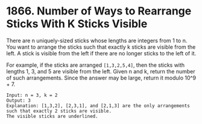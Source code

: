 # 1866. Number of Ways to Rearrange Sticks With K Sticks Visible

There are n uniquely-sized sticks whose lengths are integers from 1 to n. You want to arrange the sticks such that exactly k sticks are visible from the left. 
A stick is visible from the left if there are no longer sticks to the left of it.

For example, if the sticks are arranged `[1,3,2,5,4]`, then the sticks with lengths 1, 3, and 5 are visible from the left.
Given n and k, return the number of such arrangements. Since the answer may be large, return it modulo 10^9 + 7.

```
Input: n = 3, k = 2
Output: 3
Explanation: [1,3,2], [2,3,1], and [2,1,3] are the only arrangements such that exactly 2 sticks are visible.
The visible sticks are underlined.

```
